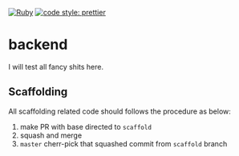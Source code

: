 [![Ruby](https://github.com/robturtle/backend/workflows/Ruby/badge.svg)](https://github.com/robturtle/backend/actions?query=workflow%3ARuby)
[![code style: prettier](https://img.shields.io/badge/code_style-prettier-ff69b4.svg?style=flat-square)](https://github.com/prettier/prettier)

# backend

I will test all fancy shits here.

## Scaffolding

All scaffolding related code should follows the procedure as below:

1. make PR with base directed to `scaffold`
2. squash and merge
3. `master` cherr-pick that squashed commit from `scaffold` branch
